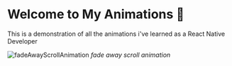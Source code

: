 # Welcome to My Animations 👋

This is a demonstration of all the animations i've learned as a React Native Developer

![fadeAwayScrollAnimation](https://github.com/user-attachments/assets/2c244d47-444b-4ee6-8ba5-764f5b8b901b)
*fade away scroll animation*

